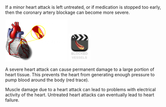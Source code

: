 If a minor heart attack is left untreated, or if medication is stopped too early, then the coronary artery blockage can become more severe.

![severe](/img/coronary-block-severe.png) 
<a href="#" data-play="video">
  <img id="blocked" src="/img/blockage.png" height="90" width="70"/>
</a>

A severe heart attack can cause permanent damage to a large portion of heart tissue. This prevents the heart from generating enough pressure to pump blood around the body (red trace).

Muscle damage due to a heart attack can lead to problems with electrical activity of the heart. Untreated heart attacks can eventually lead to heart failure.